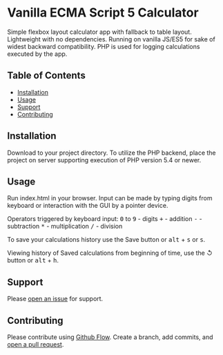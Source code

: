 # Vanilla ECMA Script 5 Calculator

Simple flexbox layout calculator app with fallback to table layout. Lightweight with no dependencies. Running on vanilla JS/ES5 for sake of widest backward compatibility. PHP is used for logging calculations executed by the app. 

## Table of Contents

- [Installation](#installation)
- [Usage](#usage)
- [Support](#support)
- [Contributing](#contributing)

## Installation

Download to your project directory. To utilize the PHP backend, place the project on server supporting execution of PHP version 5.4 or newer.

## Usage

Run index.html in your browser. Input can be made by typing digits from keyboard or interaction with the GUI by a pointer device.

Operators triggered by keyboard input:
<kbd>0</kbd> to <kbd>9</kbd> - digits
<kbd>+</kbd> - addition
<kbd>-</kbd> - subtraction
<kbd>*</kbd> - multiplication
<kbd>/</kbd> - division

To save your calculations history use the Save button or <kbd>alt</kbd> + <kbd>s</kbd> or <kbd>s</kbd>.

Viewing history of Saved calculations from beginning of time, use the ↺ button or <kbd>alt</kbd> + <kbd>h</kbd>.

## Support

Please [open an issue](https://github.com/Webnatural/vanilla-es5-calculator/issues/new) for support.

## Contributing

Please contribute using [Github Flow](https://guides.github.com/introduction/flow/). Create a branch, add commits, and [open a pull request](https://github.com/Webnatural/vanilla-es5-calculator/compare/).
